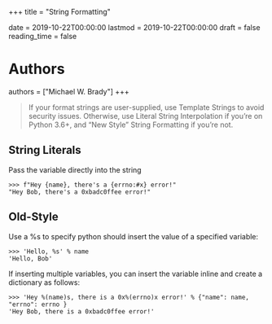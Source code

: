 +++
title = "String Formatting"

date = 2019-10-22T00:00:00
lastmod = 2019-10-22T00:00:00
draft = false
reading_time = false

# Authors
authors = ["Michael W. Brady"]
+++
> If your format strings are user-supplied, use Template Strings to avoid security issues. Otherwise, use Literal String Interpolation if you’re on Python 3.6+, and “New Style” String Formatting if you’re not.

## String Literals

Pass the variable directly into the string

    >>> f"Hey {name}, there's a {errno:#x} error!"
    "Hey Bob, there's a 0xbadc0ffee error!"

## Old-Style

Use a %s to specify python should insert the value of a specified variable:

    >>> 'Hello, %s' % name
    'Hello, Bob'

If inserting multiple variables, you can insert the variable inline and create a dictionary as follows: 

    >>> 'Hey %(name)s, there is a 0x%(errno)x error!' % {"name": name, "errno": errno }
    'Hey Bob, there is a 0xbadc0ffee error!'